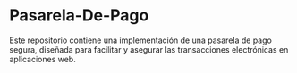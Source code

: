 # Pasarela-De-Pago
Este repositorio contiene una implementación de una pasarela de pago segura, diseñada para facilitar y asegurar las transacciones electrónicas en aplicaciones web. 

